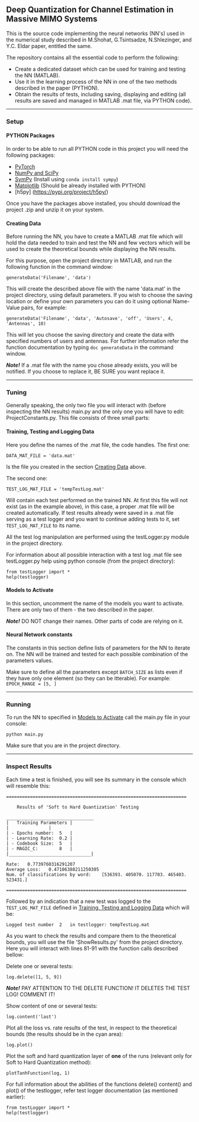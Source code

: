 ## Deep Quantization for Channel Estimation in Massive MIMO Systems

This is the source code implementing the neural networks (NN's) used in the numerical study described in M.Shohat, G.Tsintsadze, N.Shlezinger, and Y.C. Eldar paper, entitled the same.

The repository contains all the essential code to perform the following:
- Create a dedicated dataset which can be used for training and testing the NN (MATLAB).
- Use it in the learning process of the NN in one of the two methods described in the paper (PYTHON).
- Obtain the results of tests, including saving, displaying and editing (all results are saved and managed in MATLAB .mat file, via PYTHON code).


------

### Setup



#### PYTHON Packages

In order to be able to run all PYTHON code in this project you will need the following packages:

- [PyTorch](https://pytorch.org/get-started/locally/)
- [NumPy and SciPy](https://scipy.org/install.html)
- [SymPy](https://docs.sympy.org/latest/install.html) (Install using `conda install sympy`)
- [Matplotlib](https://matplotlib.org) (Should be already installed with PYTHON)
- [h5py] (https://pypi.org/project/h5py/)

Once you have the packages above installed, you should download the project .zip and unzip it on your system.




#### Creating Data

Before running the NN, you have to create a MATLAB .mat file which will hold the data needed to train and test the NN and few vectors which will be used to create the theoretical bounds while displaying the NN results.


For this purpose, open the project directory in MATLAB, and run the following function in the command window:
```
generateData('Filename', 'data')
```
This will create the described above file with the name 'data.mat' in the project directory, using default parameters. If you wish to choose the saving location or define your own parameters you can do it using optional Name-Value pairs, for example:
```
generateData('Filename', 'data', 'Autosave', 'off', 'Users', 4, 'Antennas', 10)
```
This will let you choose the saving directory and create the data with specified numbers of users and antennas.
For further information refer the function documentation by typing `doc generateData` in the command window.

_**Note!**_
  If a .mat file with the name you chose already exists, you will be notified.
  If you choose to replace it, BE SURE you want replace it.


------

### Tuning



Generally speaking, the only two file you will interact with (before inspecting the NN results) main.py and the only one you will have to edit: ProjectConstants.py. This file consists of three small parts:

#### Training, Testing and Logging Data

Here you define the names of the .mat file, the code handles. The first one:
```
DATA_MAT_FILE = 'data.mat'
```
Is the file you created in the section [Creating Data](#creating-data) above.

The second one:
```
TEST_LOG_MAT_FILE = 'tempTestLog.mat'
```
Will contain each test performed on the trained NN. At first this file will not exist (as in the example above), in this case, a proper .mat file will be created automatically. If test results already were saved in a .mat file serving as a test logger and you want to continue adding tests to it, set `TEST_LOG_MAT_FILE` to its name.

All the test log manipulation are performed using the testLogger.py module in the project directory.

For information about all possible interaction with a test log .mat file see testLogger.py help using python console (from the project directory):
```
from testLogger import *
help(testlogger)
```

#### Models to Activate
In this section, uncomment the name of the models you want to activate. There are only two of them - the two described in the paper.

_**Note!**_
  DO NOT change their names. Other parts of code are relying on it.
  
  
#### Neural Network constants
The constants in this section define lists of parameters for the NN to iterate on. The NN will be trained and tested for each possible combination of the parameters values.

Make sure to define all the parameters except `BATCH_SIZE` as lists even if they have only one element (so they can be itterable). For example: `EPOCH_RANGE = [5, ]`


------

### Running


To run the NN to specified in [Models to Activate](#models-to-activate) call the main.py file in your console:
```
python main.py
```
Make sure that you are in the project directory.


------

### Inspect Results


Each time a test is finished, you will see its summary in the console which will resemble this:

```
====================================================================

	Results of 'Soft to Hard Quantization' Testing

_________________________________
|	Training Parameters	|
|				|
| - Epochs number:	5	|
| - Learning Rate:	0.2	|
| - Codebook Size:	5	|
| - MAGIC_C:		8	|
|_______________________________|

Rate:	0.7739760316291207
Average Loss:	0.47106388211250305
Num. of classifications by word:	[536393. 405070. 117703. 465403. 523431.]

====================================================================
```

Followed by an indication that a new test was logged to the `TEST_LOG_MAT_FILE` defined in [Training, Testing and Logging Data](#training-testing-and-logging-data) which will be:

```
Logged test number  2 	in testlogger: tempTestLog.mat
```

As you want to check the results and compare them to the theoretical bounds, you will use the file 'ShowResults.py' from the project directory. Here you will interact with lines 81-91 with the function calls described bellow:


Delete one or several tests:

```
log.delete([1, 5, 9])
```

_**Note!**_
  PAY ATTENTION TO THE DELETE FUNCTION! IT DELETES THE TEST LOG! COMMENT IT!
  
Show content of one or several tests:

```
log.content('last')
```

Plot all the loss vs. rate results of the test, in respect to the theoretical bounds (the results should be in the cyan area):

```
log.plot()
```

Plot the soft and hard quantization layer of **one** of the runs (relevant only for Soft to Hard Quantization method):

```
plotTanhFunction(log, 1)
```


For full information about the abilities of the functions delete() content() and plot() of the testlogger, refer test logger documentation (as mentioned earlier):
```
from testLogger import *
help(testlogger)
```
